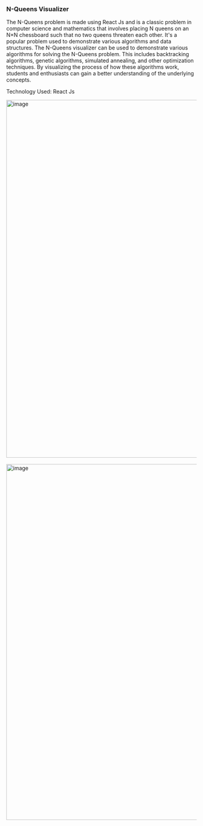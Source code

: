 <h3>N-Queens Visualizer</h3>

<p>The N-Queens problem is made using React Js and is a classic problem in computer science and mathematics that involves placing N queens on an N×N chessboard such that no two queens threaten each other. It's a popular problem used to demonstrate various algorithms and data structures. The N-Queens visualizer can be used to demonstrate various algorithms for solving the N-Queens problem. This includes backtracking algorithms, genetic algorithms, simulated annealing, and other optimization techniques. By visualizing the process of how these algorithms work, students and enthusiasts can gain a better understanding of the underlying concepts.</p>

Technology Used: React Js

<img width="948" alt="image" src="https://github.com/diksh04/Nqueens-Visualizer/assets/84238934/85bbafb4-a1a7-4cde-9a4d-dab8830db379">
<br><br>
<img width="943" alt="image" src="https://github.com/diksh04/Nqueens-Visualizer/assets/84238934/04a453fc-a724-4183-a9d2-a6d89df71267">
